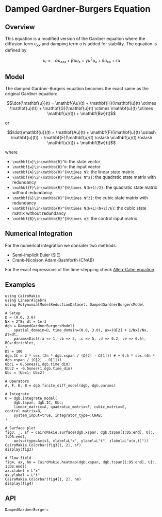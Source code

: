 # Damped Gardner-Burgers Equation


## Overview

This equation is a modified version of the Gardner equation where the diffusion term $u_{xx}$ and damping term $u$ is added for stability. The equation is defined by

```math
u_t = -\alpha u_{xxx} + \beta uu_x + \gamma u^2 u_{x} + \delta u_{xx} + \epsilon u
```

## Model

The damped Gardner-Burgers equation becomes the exact same as the original Gardner equation:

```math
\dot{\mathbf{u}}(t) = \mathbf{Au}(t) + \mathbf{H}(\mathbf{u}(t) \otimes \mathbf{u}(t)) + \mathbf{G}(\mathbf{u}(t) \otimes \mathbf{u}(t) \otimes \mathbf{u}(t)) + \mathbf{Bw}(t)
```

or 

```math
\dot{\mathbf{u}}(t) = \mathbf{Au}(t) + \mathbf{F}(\mathbf{u}(t) \oslash \mathbf{u}(t)) + \mathbf{E}(\mathbf{u}(t) \oslash \mathbf{u}(t) \oslash \mathbf{u}(t)) + \mathbf{Bw}(t)
```

where
- ``\mathbf{u}\in\mathbb{R}^N``: the state vector
- ``\mathbf{w}\in\mathbb{R}^m``: the input vector
- ``\mathbf{A}\in\mathbb{R}^{N\times N}``: the linear state matrix
- ``\mathbf{H}\in\mathbb{R}^{N\times N^2}``: the quadratic state matrix with redundancy
- ``\mathbf{F}\in\mathbb{R}^{N\times N(N+1)/2}``: the quadratic state matrix without redundancy
- ``\mathbf{G}\in\mathbb{R}^{N\times N^3}``: the cubic state matrix with redundancy
- ``\mathbf{E}\in\mathbb{R}^{N\times N(N+1)(N+2)/6}``: the cubic state matrix without redundancy
- ``\mathbf{B}\in\mathbb{R}^{N\times m}``: the control input matrix

## Numerical Integration

For the numerical integration we consider two methods:
- Semi-Implicit Euler (SIE)
- Crank-Nicolson Adam-Bashforth (CNAB)

For the exact expressions of the time-stepping check [Allen-Cahn equation](allencahn.md).

## Examples

```@example DGB
using CairoMakie
using LinearAlgebra
using PolynomialModelReductionDataset: DampedGardnerBurgersModel

# Setup
Ω = (0.0, 3.0)
Nx = 2^8; dt = 1e-3
dgb = DampedGardnerBurgersModel(
    spatial_domain=Ω, time_domain=(0.0, 3.0), Δx=(Ω[2] + 1/Nx)/Nx, Δt=dt,
    params=Dict(:a => 1, :b => 3, :c => 5, :d => 0.2, :e => 0.5), BC=:dirichlet,
)
DS = 100
dgb.IC = 2 * cos.(2π * dgb.xspan / (Ω[2] - Ω[1])) # + 0.5 * cos.(4π * dgb.xspan / (Ω[2] - Ω[1]))
Ubc1 = 0.5ones(1,dgb.time_dim)
Ubc2 = -0.5ones(1,dgb.time_dim)
Ubc = [Ubc1; Ubc2]

# Operators
A, F, E, B = dgb.finite_diff_model(dgb, dgb.params)

# Integrate
U = dgb.integrate_model(
    dgb.tspan, dgb.IC, Ubc; 
    linear_matrix=A, quadratic_matrix=F, cubic_matrix=E, control_matrix=B,
    system_input=true, integrator_type=:CNAB,
)

# Surface plot
fig3, _, sf = CairoMakie.surface(dgb.xspan, dgb.tspan[1:DS:end], U[:, 1:DS:end], 
    axis=(type=Axis3, xlabel=L"x", ylabel=L"t", zlabel=L"u(x,t)"))
CairoMakie.Colorbar(fig3[1, 2], sf)
display(fig3)
```

```@example DGB
# Flow field
fig4, ax, hm = CairoMakie.heatmap(dgb.xspan, dgb.tspan[1:DS:end], U[:, 1:DS:end])
ax.xlabel = L"x"
ax.ylabel = L"t"
CairoMakie.Colorbar(fig4[1, 2], hm)
display(fig4)
```

## API

```@docs
DampedGardnerBurgers
```